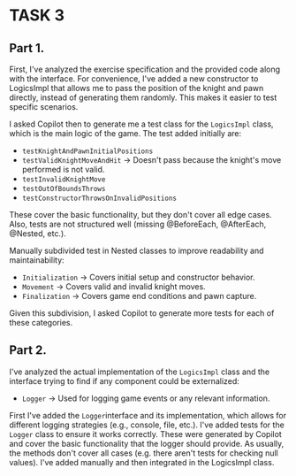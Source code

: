 # TASK 3

## Part 1.
First, I've analyzed the exercise specification and the provided code along with the interface. For convenience, I've
added a new constructor to LogicsImpl that allows me to pass the position of the knight and pawn directly, instead of
generating them randomly. This makes it easier to test specific scenarios.

I asked Copilot then to generate me a test class for the `LogicsImpl` class, which is the main logic of the game.
The test added initially are:
- `testKnightAndPawnInitialPositions`
- `testValidKnightMoveAndHit` -> Doesn't pass because the knight's move performed is not valid.
- `testInvalidKnightMove`
- `testOutOfBoundsThrows`
- `testConstructorThrowsOnInvalidPositions`

These cover the basic functionality, but they don't cover all edge cases. Also, tests are not structured well
(missing @BeforeEach, @AfterEach, @Nested, etc.).

Manually subdivided test in Nested classes to improve readability and maintainability:
- `Initialization` -> Covers initial setup and constructor behavior.
- `Movement` -> Covers valid and invalid knight moves.
- `Finalization` -> Covers game end conditions and pawn capture.

Given this subdivision, I asked Copilot to generate more tests for each of these categories. 

## Part 2.
I've analyzed the actual implementation of the `LogicsImpl` class and the interface trying to find if any component could
be externalized:
- `Logger` -> Used for logging game events or any relevant information.

First I've added the `Logger`interface and its implementation, which allows for different logging strategies (e.g., console, file, etc.).
I've added tests for the `Logger` class to ensure it works correctly. These were generated by Copilot and cover the basic functionality 
that the logger should provide. As usually, the methods don't cover all cases (e.g. there aren't tests for checking null values).
I've added manually and then integrated in the LogicsImpl class.





